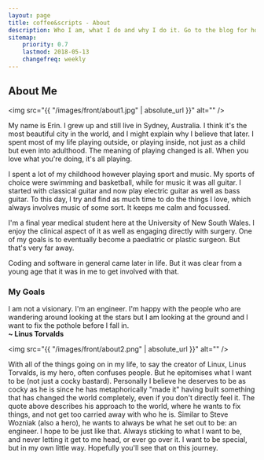```yaml
---
layout: page
title: coffee&scripts - About
description: Who I am, what I do and why I do it. Go to the blog for how I do it.
sitemap:
    priority: 0.7
    lastmod: 2018-05-13
    changefreq: weekly
---
```

## About Me

<span class="image right"><img src="{{ "/images/front/about1.jpg" | absolute_url }}" alt="" /></span>

My name is Erin. I grew up and still live in Sydney, Australia. I think it's the most beautiful city in the world, and I might explain why I believe that later. I spent most of my life playing outside, or playing inside, not just as a child but even into adulthood. The meaning of playing changed is all. When you love what you're doing, it's all playing.

I spent a lot of my childhood however playing sport and music. My sports of choice were swimming and basketball, while for music it was all guitar. I started with classical guitar and now play electric guitar as well as bass guitar. To this day, I try and find as much time to do the things I love, which always involves music of some sort. It keeps me calm and focussed.

I'm a final year medical student here at the University of New South Wales. I enjoy the clinical aspect of it as well as engaging directly with surgery. One of my goals is to eventually become a paediatric or plastic surgeon. But that's very far away.

Coding and software in general came later in life. But it was clear from a young age that it was in me to get involved with that. 

### My Goals
<div class="box">
  <p>
  I am not a visionary. I'm an engineer. I'm happy with the people who are wandering around looking at the stars but I am looking at the ground and I want to fix the pothole before I fall in.
  <br/>
  <strong>~ Linus Torvalds</strong>
  </p>
</div>

<span class="image left"><img src="{{ "/images/front/about2.png" | absolute_url }}" alt="" /></span>

With all of the things going on in my life, to say the creator of Linux, Linus Torvalds, is my hero, often confuses people. But he epitomises what I want to be (not just a cocky bastard). Personally I believe he deserves to be as cocky as he is since he has metaphorically "made it" having built something that has changed the world completely, even if you don't directly feel it. The quote above describes his approach to the world, where he wants to fix things, and not get too carried away with who he is. Similar to Steve Wozniak (also a hero), he wants to always be what he set out to be: an engineer. I hope to be just like that. Always sticking to what I want to be, and never letting it get to me head, or ever go over it. I want to be special, but in my own little way. Hopefully you'll see that on this journey.
